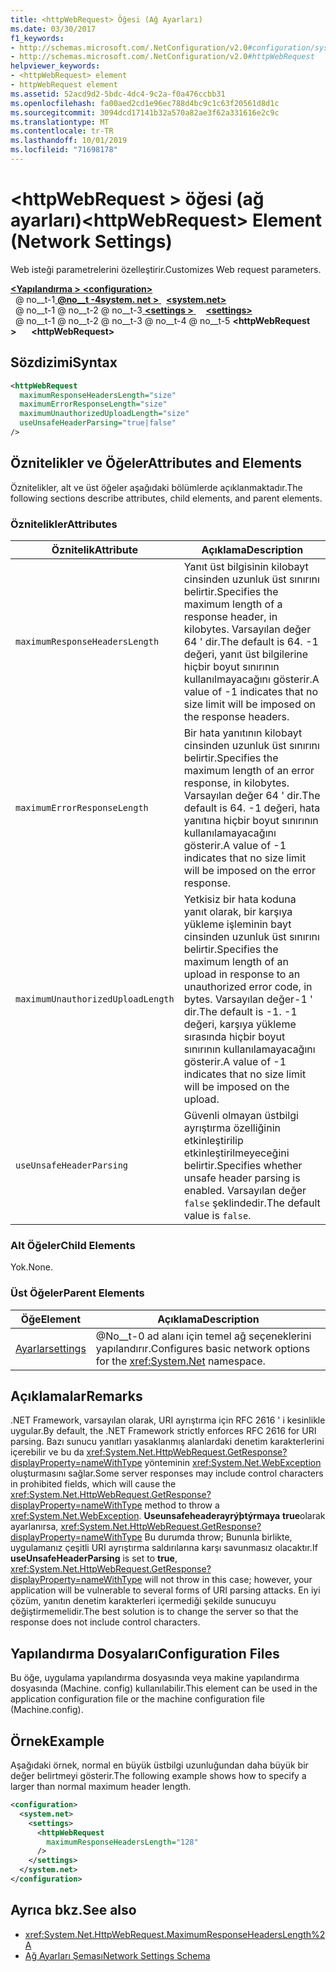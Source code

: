 ```yaml
---
title: <httpWebRequest> Öğesi (Ağ Ayarları)
ms.date: 03/30/2017
f1_keywords:
- http://schemas.microsoft.com/.NetConfiguration/v2.0#configuration/system.net/settings/httpWebRequest
- http://schemas.microsoft.com/.NetConfiguration/v2.0#httpWebRequest
helpviewer_keywords:
- <httpWebRequest> element
- httpWebRequest element
ms.assetid: 52acd9d2-5bdc-4dc4-9c2a-f0a476ccbb31
ms.openlocfilehash: fa00aed2cd1e96ec788d4bc9c1c63f20561d8d1c
ms.sourcegitcommit: 3094dcd17141b32a570a82ae3f62a331616e2c9c
ms.translationtype: MT
ms.contentlocale: tr-TR
ms.lasthandoff: 10/01/2019
ms.locfileid: "71698178"
---
```

# <a name="httpwebrequest-element-network-settings"></a><span data-ttu-id="82761-102">\<httpWebRequest > öğesi (ağ ayarları)</span><span class="sxs-lookup"><span data-stu-id="82761-102">\<httpWebRequest> Element (Network Settings)</span></span>
<span data-ttu-id="82761-103">Web isteği parametrelerini özelleştirir.</span><span class="sxs-lookup"><span data-stu-id="82761-103">Customizes Web request parameters.</span></span>  
  
[<span data-ttu-id="82761-104"> **\<Yapılandırma >** </span><span class="sxs-lookup"><span data-stu-id="82761-104">**\<configuration>**</span></span>](../configuration-element.md)  
<span data-ttu-id="82761-105">&nbsp; @ no__t-1[ **@no__t -4system. net >** ](system-net-element-network-settings.md)</span><span class="sxs-lookup"><span data-stu-id="82761-105">&nbsp;&nbsp;[**\<system.net>**](system-net-element-network-settings.md)</span></span>  
<span data-ttu-id="82761-106">&nbsp; @ no__t-1 @ no__t-2 @ no__t-3[ **\<settings >** ](settings-element-network-settings.md)</span><span class="sxs-lookup"><span data-stu-id="82761-106">&nbsp;&nbsp;&nbsp;&nbsp;[**\<settings>**](settings-element-network-settings.md)</span></span>  
<span data-ttu-id="82761-107">&nbsp; @ no__t-1 @ no__t-2 @ no__t-3 @ no__t-4 @ no__t-5 **\<httpWebRequest >**</span><span class="sxs-lookup"><span data-stu-id="82761-107">&nbsp;&nbsp;&nbsp;&nbsp;&nbsp;&nbsp;**\<httpWebRequest>**</span></span>  
  
## <a name="syntax"></a><span data-ttu-id="82761-108">Sözdizimi</span><span class="sxs-lookup"><span data-stu-id="82761-108">Syntax</span></span>  
  
```xml  
<httpWebRequest  
  maximumResponseHeadersLength="size"  
  maximumErrorResponseLength="size"  
  maximumUnauthorizedUploadLength="size"  
  useUnsafeHeaderParsing="true|false"  
/>  
```  
  
## <a name="attributes-and-elements"></a><span data-ttu-id="82761-109">Öznitelikler ve Öğeler</span><span class="sxs-lookup"><span data-stu-id="82761-109">Attributes and Elements</span></span>  
 <span data-ttu-id="82761-110">Öznitelikler, alt ve üst öğeler aşağıdaki bölümlerde açıklanmaktadır.</span><span class="sxs-lookup"><span data-stu-id="82761-110">The following sections describe attributes, child elements, and parent elements.</span></span>  
  
### <a name="attributes"></a><span data-ttu-id="82761-111">Öznitelikler</span><span class="sxs-lookup"><span data-stu-id="82761-111">Attributes</span></span>  
  
|<span data-ttu-id="82761-112">**Öznitelik**</span><span class="sxs-lookup"><span data-stu-id="82761-112">**Attribute**</span></span>|<span data-ttu-id="82761-113">**Açıklama**</span><span class="sxs-lookup"><span data-stu-id="82761-113">**Description**</span></span>|  
|-------------------|---------------------|  
|`maximumResponseHeadersLength`|<span data-ttu-id="82761-114">Yanıt üst bilgisinin kilobayt cinsinden uzunluk üst sınırını belirtir.</span><span class="sxs-lookup"><span data-stu-id="82761-114">Specifies the maximum length of a response header, in kilobytes.</span></span> <span data-ttu-id="82761-115">Varsayılan değer 64 ' dir.</span><span class="sxs-lookup"><span data-stu-id="82761-115">The default is 64.</span></span> <span data-ttu-id="82761-116">-1 değeri, yanıt üst bilgilerine hiçbir boyut sınırının kullanılmayacağını gösterir.</span><span class="sxs-lookup"><span data-stu-id="82761-116">A value of -1 indicates that no size limit will be imposed on the response headers.</span></span>|  
|`maximumErrorResponseLength`|<span data-ttu-id="82761-117">Bir hata yanıtının kilobayt cinsinden uzunluk üst sınırını belirtir.</span><span class="sxs-lookup"><span data-stu-id="82761-117">Specifies the maximum length of an error response, in kilobytes.</span></span> <span data-ttu-id="82761-118">Varsayılan değer 64 ' dir.</span><span class="sxs-lookup"><span data-stu-id="82761-118">The default is 64.</span></span> <span data-ttu-id="82761-119">-1 değeri, hata yanıtına hiçbir boyut sınırının kullanılamayacağını gösterir.</span><span class="sxs-lookup"><span data-stu-id="82761-119">A value of -1 indicates that no size limit will be imposed on the error response.</span></span>|  
|`maximumUnauthorizedUploadLength`|<span data-ttu-id="82761-120">Yetkisiz bir hata koduna yanıt olarak, bir karşıya yükleme işleminin bayt cinsinden uzunluk üst sınırını belirtir.</span><span class="sxs-lookup"><span data-stu-id="82761-120">Specifies the maximum length of an upload in response to an unauthorized error code, in bytes.</span></span> <span data-ttu-id="82761-121">Varsayılan değer-1 ' dir.</span><span class="sxs-lookup"><span data-stu-id="82761-121">The default is -1.</span></span> <span data-ttu-id="82761-122">-1 değeri, karşıya yükleme sırasında hiçbir boyut sınırının kullanılamayacağını gösterir.</span><span class="sxs-lookup"><span data-stu-id="82761-122">A value of -1 indicates that no size limit will be imposed on the upload.</span></span>|  
|`useUnsafeHeaderParsing`|<span data-ttu-id="82761-123">Güvenli olmayan üstbilgi ayrıştırma özelliğinin etkinleştirilip etkinleştirilmeyeceğini belirtir.</span><span class="sxs-lookup"><span data-stu-id="82761-123">Specifies whether unsafe header parsing is enabled.</span></span> <span data-ttu-id="82761-124">Varsayılan değer `false` şeklindedir.</span><span class="sxs-lookup"><span data-stu-id="82761-124">The default value is `false`.</span></span>|  
  
### <a name="child-elements"></a><span data-ttu-id="82761-125">Alt Öğeler</span><span class="sxs-lookup"><span data-stu-id="82761-125">Child Elements</span></span>  
 <span data-ttu-id="82761-126">Yok.</span><span class="sxs-lookup"><span data-stu-id="82761-126">None.</span></span>  
  
### <a name="parent-elements"></a><span data-ttu-id="82761-127">Üst Öğeler</span><span class="sxs-lookup"><span data-stu-id="82761-127">Parent Elements</span></span>  
  
|<span data-ttu-id="82761-128">**Öğe**</span><span class="sxs-lookup"><span data-stu-id="82761-128">**Element**</span></span>|<span data-ttu-id="82761-129">**Açıklama**</span><span class="sxs-lookup"><span data-stu-id="82761-129">**Description**</span></span>|  
|-----------------|---------------------|  
|[<span data-ttu-id="82761-130">Ayarlar</span><span class="sxs-lookup"><span data-stu-id="82761-130">settings</span></span>](settings-element-network-settings.md)|<span data-ttu-id="82761-131">@No__t-0 ad alanı için temel ağ seçeneklerini yapılandırır.</span><span class="sxs-lookup"><span data-stu-id="82761-131">Configures basic network options for the <xref:System.Net> namespace.</span></span>|  
  
## <a name="remarks"></a><span data-ttu-id="82761-132">Açıklamalar</span><span class="sxs-lookup"><span data-stu-id="82761-132">Remarks</span></span>  
 <span data-ttu-id="82761-133">.NET Framework, varsayılan olarak, URI ayrıştırma için RFC 2616 ' i kesinlikle uygular.</span><span class="sxs-lookup"><span data-stu-id="82761-133">By default, the .NET Framework strictly enforces RFC 2616 for URI parsing.</span></span> <span data-ttu-id="82761-134">Bazı sunucu yanıtları yasaklanmış alanlardaki denetim karakterlerini içerebilir ve bu da <xref:System.Net.HttpWebRequest.GetResponse?displayProperty=nameWithType> yönteminin <xref:System.Net.WebException> oluşturmasını sağlar.</span><span class="sxs-lookup"><span data-stu-id="82761-134">Some server responses may include control characters in prohibited fields, which will cause the <xref:System.Net.HttpWebRequest.GetResponse?displayProperty=nameWithType> method to throw a <xref:System.Net.WebException>.</span></span> <span data-ttu-id="82761-135">**Useunsafeheaderayrýþtýrmaya** **true**olarak ayarlanırsa, <xref:System.Net.HttpWebRequest.GetResponse?displayProperty=nameWithType> Bu durumda throw; Bununla birlikte, uygulamanız çeşitli URI ayrıştırma saldırılarına karşı savunmasız olacaktır.</span><span class="sxs-lookup"><span data-stu-id="82761-135">If **useUnsafeHeaderParsing** is set to **true**, <xref:System.Net.HttpWebRequest.GetResponse?displayProperty=nameWithType> will not throw in this case; however, your application will be vulnerable to several forms of URI parsing attacks.</span></span> <span data-ttu-id="82761-136">En iyi çözüm, yanıtın denetim karakterleri içermediği şekilde sunucuyu değiştirmemelidir.</span><span class="sxs-lookup"><span data-stu-id="82761-136">The best solution is to change the server so that the response does not include control characters.</span></span>  
  
## <a name="configuration-files"></a><span data-ttu-id="82761-137">Yapılandırma Dosyaları</span><span class="sxs-lookup"><span data-stu-id="82761-137">Configuration Files</span></span>  
 <span data-ttu-id="82761-138">Bu öğe, uygulama yapılandırma dosyasında veya makine yapılandırma dosyasında (Machine. config) kullanılabilir.</span><span class="sxs-lookup"><span data-stu-id="82761-138">This element can be used in the application configuration file or the machine configuration file (Machine.config).</span></span>  
  
## <a name="example"></a><span data-ttu-id="82761-139">Örnek</span><span class="sxs-lookup"><span data-stu-id="82761-139">Example</span></span>  
 <span data-ttu-id="82761-140">Aşağıdaki örnek, normal en büyük üstbilgi uzunluğundan daha büyük bir değer belirtmeyi gösterir.</span><span class="sxs-lookup"><span data-stu-id="82761-140">The following example shows how to specify a larger than normal maximum header length.</span></span>  
  
```xml  
<configuration>  
  <system.net>  
    <settings>  
      <httpWebRequest  
        maximumResponseHeadersLength="128"  
      />  
    </settings>  
  </system.net>  
</configuration>  
```  
  
## <a name="see-also"></a><span data-ttu-id="82761-141">Ayrıca bkz.</span><span class="sxs-lookup"><span data-stu-id="82761-141">See also</span></span>

- <xref:System.Net.HttpWebRequest.MaximumResponseHeadersLength%2A>
- [<span data-ttu-id="82761-142">Ağ Ayarları Şeması</span><span class="sxs-lookup"><span data-stu-id="82761-142">Network Settings Schema</span></span>](index.md)
